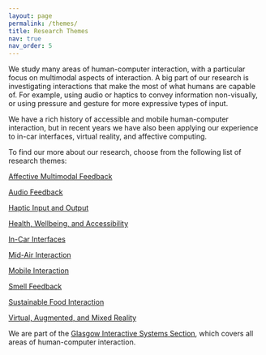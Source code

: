 ```yaml
---
layout: page
permalink: /themes/
title: Research Themes
nav: true
nav_order: 5
---
```

We study many areas of human-computer interaction, with a particular focus on multimodal aspects of interaction. A big part of our research is investigating interactions that make the most of what humans are capable of. For example, using audio or haptics to convey information non-visually, or using pressure and gesture for more expressive types of input.


We have a rich history of accessible and mobile human-computer interaction, but in recent years we have also been applying our experience to in-car interfaces, virtual reality, and affective computing.


To find our more about our research, choose from the following list of research themes:

<a href="https://www.gla.ac.uk/schools/computing/postgraduateresearch/prospectivestudents/">Affective Multimodal Feedback</a>

<a href="https://www.gla.ac.uk/schools/computing/postgraduateresearch/prospectivestudents/">Audio Feedback</a>

<a href="https://www.gla.ac.uk/schools/computing/postgraduateresearch/prospectivestudents/">Haptic Input and Output</a>

<a href="https://www.gla.ac.uk/schools/computing/postgraduateresearch/prospectivestudents/">Health, Wellbeing, and Accessibility</a>

<a href="https://www.gla.ac.uk/schools/computing/postgraduateresearch/prospectivestudents/">In-Car Interfaces</a>

<a href="https://www.gla.ac.uk/schools/computing/postgraduateresearch/prospectivestudents/">Mid-Air Interaction</a>

<a href="https://www.gla.ac.uk/schools/computing/postgraduateresearch/prospectivestudents/">Mobile Interaction</a>

<a href="https://www.gla.ac.uk/schools/computing/postgraduateresearch/prospectivestudents/">Smell Feedback</a>

<a href="https://www.gla.ac.uk/schools/computing/postgraduateresearch/prospectivestudents/">Sustainable Food Interaction</a>

<a href="https://www.gla.ac.uk/schools/computing/postgraduateresearch/prospectivestudents/">Virtual, Augmented, and Mixed Reality</a>


We are part of the <a href="https://www.dcs.gla.ac.uk/gist/">Glasgow Interactive Systems Section</a>, which covers all areas of human-computer interaction.
